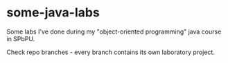 # some-java-labs
Some labs I've done during my "object-oriented programming" java course in SPbPU.

Check repo branches - every branch contains its own laboratory project.
